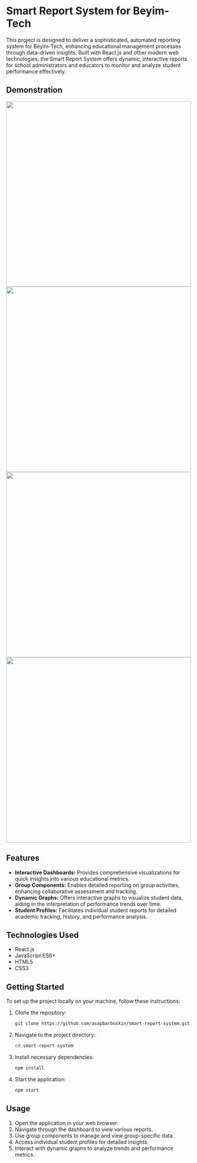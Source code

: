 
# Smart Report System for Beyim-Tech

This project is designed to deliver a sophisticated, automated reporting system for Beyim-Tech, enhancing educational management processes through data-driven insights. Built with React.js and other modern web technologies, the Smart Report System offers dynamic, interactive reports for school administrators and educators to monitor and analyze student performance effectively.

## Demonstration
<!-- Replace these placeholder links with actual links to your project screenshots or live demo if available -->
<img src="https://github.com/asapbarboskin/reporting-system/assets/108778975/1cda1aed-5bd2-4257-94cc-50f00530d475]" width="500">
<img src="https://github.com/asapbarboskin/reporting-system/assets/108778975/14f5cd6c-8238-433d-918d-3ccb683a6f9c" width="500">
<img src="https://github.com/asapbarboskin/reporting-system/assets/108778975/4d34e074-5d8c-4ea1-b34d-292a3f0eb009" width="500">
<img src="https://github.com/asapbarboskin/reporting-system/assets/108778975/54e6de56-32b0-452b-a4a8-7d3f7f6dd75e" width="500">


## Features

- **Interactive Dashboards:** Provides comprehensive visualizations for quick insights into various educational metrics.
- **Group Components:** Enables detailed reporting on group activities, enhancing collaborative assessment and tracking.
- **Dynamic Graphs:** Offers interactive graphs to visualize student data, aiding in the interpretation of performance trends over time.
- **Student Profiles:** Facilitates individual student reports for detailed academic tracking, history, and performance analysis.

## Technologies Used

- React.js
- JavaScript ES6+
- HTML5
- CSS3

## Getting Started

To set up the project locally on your machine, follow these instructions:

1. Clone the repository:
   ```bash
   git clone https://github.com/asapbarboskin/smart-report-system.git
   ```
2. Navigate to the project directory:
   ```bash
   cd smart-report-system
   ```
3. Install necessary dependencies:
   ```bash
   npm install
   ```
4. Start the application:
   ```bash
   npm start
   ```

## Usage

1. Open the application in your web browser.
2. Navigate through the dashboard to view various reports.
3. Use group components to manage and view group-specific data.
4. Access individual student profiles for detailed insights.
5. Interact with dynamic graphs to analyze trends and performance metrics.
